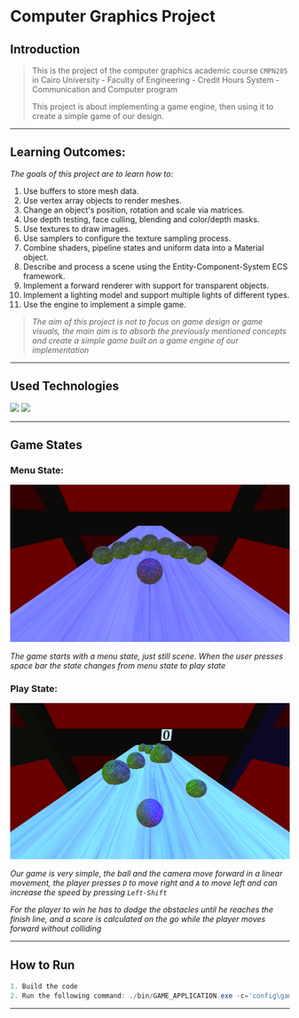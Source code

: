 # Computer Graphics Project

## Introduction

> This is the project of the computer graphics academic course `CMPN205` in Cairo University - Faculty of Engineering - Credit Hours System - Communication and Computer program
>
> This project is about implementing a game engine, then using it to create a simple game of our design.		

***

## Learning Outcomes:

*The goals of this project are to learn how to:* 

1. Use buffers to store mesh data. 
2. Use vertex array objects to render meshes. 
3. Change an object's position, rotation and scale via matrices. 
4. Use depth testing, face culling, blending and color/depth masks. 
5. Use textures to draw images. 
6. Use samplers to configure the texture sampling process. 
7. Combine shaders, pipeline states and uniform data into a Material object. 
8. Describe and process a scene using the Entity-Component-System ECS framework. 
9. Implement a forward renderer with support for transparent objects. 
10. Implement a lighting model and support multiple lights of different types. 
11. Use the engine to implement a simple game.

> *The aim of this project is not to focus on game design or game visuals, the main aim is to absorb the previously mentioned concepts and create a simple game built on a game engine of our implementation*

***

## Used Technologies

<img src="https://img.shields.io/badge/c++-%2300599C.svg?style=for-the-badge&logo=c%2B%2B&logoColor=white">	<img src="https://img.shields.io/badge/OpenGL-%23FFFFFF.svg?style=for-the-badge&logo=opengl">

***

## Game States

### Menu State:

<img src=".\doc\menu-state.png">

*The game starts with a menu state, just still scene. When the user presses space bar the state changes from menu state to play state*

### Play State:

<img src=".\doc\game-state.png">

*Our game is very simple, the ball and the camera move forward in a linear movement, the player presses `D` to move right and `A` to move left and can increase the speed by pressing `Left-Shift`*

*For the player to win he has to dodge the obstacles until he reaches the finish line, and a score is calculated on the go while the player moves forward without colliding*

***

## How to Run

```powershell
1. Build the code
2. Run the following command: ./bin/GAME_APPLICATION.exe -c='config\game.jsonc'
```

***

